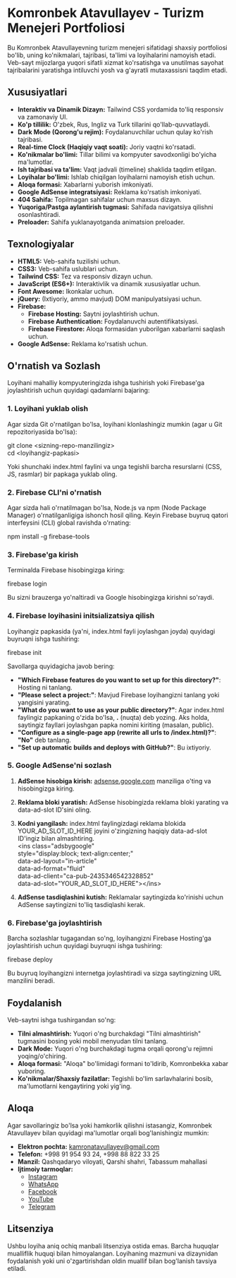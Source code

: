 # **Komronbek Atavullayev \- Turizm Menejeri Portfoliosi**

Bu Komronbek Atavullayevning turizm menejeri sifatidagi shaxsiy portfoliosi bo'lib, uning ko'nikmalari, tajribasi, ta'limi va loyihalarini namoyish etadi. Veb-sayt mijozlarga yuqori sifatli xizmat ko'rsatishga va unutilmas sayohat tajribalarini yaratishga intiluvchi yosh va g'ayratli mutaxassisni taqdim etadi.

## **Xususiyatlari**

* **Interaktiv va Dinamik Dizayn:** Tailwind CSS yordamida to'liq responsiv va zamonaviy UI.  
* **Ko'p tillilik:** O'zbek, Rus, Ingliz va Turk tillarini qo'llab-quvvatlaydi.  
* **Dark Mode (Qorong'u rejim):** Foydalanuvchilar uchun qulay ko'rish tajribasi.  
* **Real-time Clock (Haqiqiy vaqt soati):** Joriy vaqtni ko'rsatadi.  
* **Ko'nikmalar bo'limi:** Tillar bilimi va kompyuter savodxonligi bo'yicha ma'lumotlar.  
* **Ish tajribasi va ta'lim:** Vaqt jadvali (timeline) shaklida taqdim etilgan.  
* **Loyihalar bo'limi:** Ishlab chiqilgan loyihalarni namoyish etish uchun.  
* **Aloqa formasi:** Xabarlarni yuborish imkoniyati.  
* **Google AdSense integratsiyasi:** Reklama ko'rsatish imkoniyati.  
* **404 Sahifa:** Topilmagan sahifalar uchun maxsus dizayn.  
* **Yuqoriga/Pastga aylantirish tugmasi:** Sahifada navigatsiya qilishni osonlashtiradi.  
* **Preloader:** Sahifa yuklanayotganda animatsion preloader.

## **Texnologiyalar**

* **HTML5:** Veb-sahifa tuzilishi uchun.  
* **CSS3:** Veb-sahifa uslublari uchun.  
* **Tailwind CSS:** Tez va responsiv dizayn uchun.  
* **JavaScript (ES6+):** Interaktivlik va dinamik xususiyatlar uchun.  
* **Font Awesome:** Ikonkalar uchun.  
* **jQuery:** (Ixtiyoriy, ammo mavjud) DOM manipulyatsiyasi uchun.  
* **Firebase:**  
  * **Firebase Hosting:** Saytni joylashtirish uchun.  
  * **Firebase Authentication:** Foydalanuvchi autentifikatsiyasi.  
  * **Firebase Firestore:** Aloqa formasidan yuborilgan xabarlarni saqlash uchun.  
* **Google AdSense:** Reklama ko'rsatish uchun.

## **O'rnatish va Sozlash**

Loyihani mahalliy kompyuteringizda ishga tushirish yoki Firebase'ga joylashtirish uchun quyidagi qadamlarni bajaring:

### **1\. Loyihani yuklab olish**

Agar sizda Git o'rnatilgan bo'lsa, loyihani klonlashingiz mumkin (agar u Git repozitoriyasida bo'lsa):

git clone \<sizning-repo-manzilingiz\>  
cd \<loyihangiz-papkasi\>

Yoki shunchaki index.html faylini va unga tegishli barcha resurslarni (CSS, JS, rasmlar) bir papkaga yuklab oling.

### **2\. Firebase CLI'ni o'rnatish**

Agar sizda hali o'rnatilmagan bo'lsa, Node.js va npm (Node Package Manager) o'rnatilganligiga ishonch hosil qiling. Keyin Firebase buyruq qatori interfeysini (CLI) global ravishda o'rnating:

npm install \-g firebase-tools

### **3\. Firebase'ga kirish**

Terminalda Firebase hisobingizga kiring:

firebase login

Bu sizni brauzerga yo'naltiradi va Google hisobingizga kirishni so'raydi.

### **4\. Firebase loyihasini initsializatsiya qilish**

Loyihangiz papkasida (ya'ni, index.html fayli joylashgan joyda) quyidagi buyruqni ishga tushiring:

firebase init

Savollarga quyidagicha javob bering:

* **"Which Firebase features do you want to set up for this directory?"**: Hosting ni tanlang.  
* **"Please select a project:"**: Mavjud Firebase loyihangizni tanlang yoki yangisini yarating.  
* **"What do you want to use as your public directory?"**: Agar index.html faylingiz papkaning o'zida bo'lsa, **.** (nuqta) deb yozing. Aks holda, saytingiz fayllari joylashgan papka nomini kiriting (masalan, public).  
* **"Configure as a single-page app (rewrite all urls to /index.html)?"**: **"No"** deb tanlang.  
* **"Set up automatic builds and deploys with GitHub?"**: Bu ixtiyoriy.

### **5\. Google AdSense'ni sozlash**

1. **AdSense hisobiga kirish:** [adsense.google.com](https://adsense.google.com/) manziliga o'ting va hisobingizga kiring.  
2. **Reklama bloki yaratish:** AdSense hisobingizda reklama bloki yarating va data-ad-slot ID'sini oling.  
3. **Kodni yangilash:** index.html faylingizdagi reklama blokida YOUR\_AD\_SLOT\_ID\_HERE joyini o'zingizning haqiqiy data-ad-slot ID'ingiz bilan almashtiring.  
   \<ins class="adsbygoogle"  
        style="display:block; text-align:center;"  
        data-ad-layout="in-article"  
        data-ad-format="fluid"  
        data-ad-client="ca-pub-2435346542328852"  
        data-ad-slot="YOUR\_AD\_SLOT\_ID\_HERE"\>\</ins\>

4. **AdSense tasdiqlashini kutish:** Reklamalar saytingizda ko'rinishi uchun AdSense saytingizni to'liq tasdiqlashi kerak.

### **6\. Firebase'ga joylashtirish**

Barcha sozlashlar tugagandan so'ng, loyihangizni Firebase Hosting'ga joylashtirish uchun quyidagi buyruqni ishga tushiring:

firebase deploy

Bu buyruq loyihangizni internetga joylashtiradi va sizga saytingizning URL manzilini beradi.

## **Foydalanish**

Veb-saytni ishga tushirgandan so'ng:

* **Tilni almashtirish:** Yuqori o'ng burchakdagi "Tilni almashtirish" tugmasini bosing yoki mobil menyudan tilni tanlang.  
* **Dark Mode:** Yuqori o'ng burchakdagi tugma orqali qorong'u rejimni yoqing/o'chiring.  
* **Aloqa formasi:** "Aloqa" bo'limidagi formani to'ldirib, Komronbekka xabar yuboring.  
* **Ko'nikmalar/Shaxsiy fazilatlar:** Tegishli bo'lim sarlavhalarini bosib, ma'lumotlarni kengaytiring yoki yig'ing.

## **Aloqa**

Agar savollaringiz bo'lsa yoki hamkorlik qilishni istasangiz, Komronbek Atavullayev bilan quyidagi ma'lumotlar orqali bog'lanishingiz mumkin:

* **Elektron pochta:** kamronatavullayev@gmail.com  
* **Telefon:** \+998 91 954 93 24, \+998 88 822 33 25  
* **Manzil:** Qashqadaryo viloyati, Qarshi shahri, Tabassum mahallasi  
* **Ijtimoiy tarmoqlar:**  
  * [Instagram](https://www.google.com/search?q=https://www.instagram.com/1.kamronbek.1)  
  * [WhatsApp](https://www.google.com/search?q=https://wa.me/998330101245)  
  * [Facebook](https://www.google.com/search?q=https://www.facebook.com/kamronatavullayev3)  
  * [YouTube](https://www.youtube.com/c/ZipNationSongs)  
  * [Telegram](https://www.google.com/search?q=https://t.me/Kamronlife)

## **Litsenziya**

Ushbu loyiha aniq ochiq manbali litsenziya ostida emas. Barcha huquqlar mualliflik huquqi bilan himoyalangan. Loyihaning mazmuni va dizaynidan foydalanish yoki uni o'zgartirishdan oldin muallif bilan bog'lanish tavsiya etiladi.